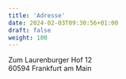 ```yaml
---
title: 'Adresse'
date: 2024-02-03T09:30:56+01:00
draft: false
weight: 100
---
```


Zum Laurenburger Hof 12  
60594 Frankfurt am Main
